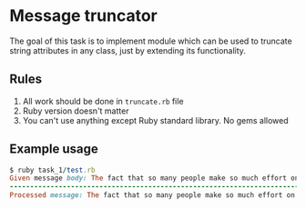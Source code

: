 # Message truncator

The goal of this task is to implement module which can be used to truncate string attributes in any class, just by extending its functionality.

## Rules
1. All work should be done in `truncate.rb` file
2. Ruby version doesn't matter
3. You can't use anything except Ruby standard library. No gems allowed

## Example usage
```ruby
$ ruby task_1/test.rb
Given message body: The fact that so many people make so much effort on the internet to make other random people from around the world laugh/feel better is a great achievement of the human race.
--------------------------------------------------------------------------------
Processed message: The fact that so many people make so much effort on the internet to make other random people from around the world laugh...

```